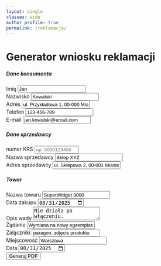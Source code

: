 ```yaml
---
layout: single
classes: wide
author_profile: true
permalink: /reklamacje/
---
```


<link href="https://cdn.jsdelivr.net/npm/bootstrap@5.3.8/dist/css/bootstrap.min.css" rel="stylesheet"
    integrity="sha384-sRIl4kxILFvY47J16cr9ZwB07vP4J8+LH7qKQnuqkuIAvNWLzeN8tE5YBujZqJLB" crossorigin="anonymous">

<script src="https://cdn.jsdelivr.net/npm/bootstrap@5.3.8/dist/js/bootstrap.bundle.min.js"
    integrity="sha384-FKyoEForCGlyvwx9Hj09JcYn3nv7wiPVlz7YYwJrWVcXK/BmnVDxM+D2scQbITxI"
    crossorigin="anonymous"></script>

<script type="module"
    src="https://cdn.jsdelivr.net/npm/@myriaddreamin/typst.ts/dist/esm/contrib/all-in-one-lite.bundle.js"
    id="typst"></script>

<div class="container mt-5">
    <h1>Generator wniosku reklamacji</h1>
    <form id="reklamacjaForm" class="mb-3">
        <h5>Dane konsumenta</h5>
        <div class="row g-3">
            <div class="col-md-6">
                <label for="konsument_imie" class="form-label">Imię</label>
                <input type="text" class="form-control" id="konsument_imie" value="Jan" required>
            </div>
            <div class="col-md-6">
                <label for="konsument_nazwisko" class="form-label">Nazwisko</label>
                <input type="text" class="form-control" id="konsument_nazwisko" value="Kowalski" required>
            </div>
            <div class="col-12">
                <label for="konsument_adres" class="form-label">Adres</label>
                <input type="text" class="form-control" id="konsument_adres" value="ul. Przykładowa 1, 00-000 Miasto"
                    required>
            </div>
            <div class="col-md-6">
                <label for="konsument_tel" class="form-label">Telefon</label>
                <input type="text" class="form-control" id="konsument_tel" value="123-456-789">
            </div>
            <div class="col-md-6">
                <label for="konsument_email" class="form-label">E-mail</label>
                <input type="email" class="form-control" id="konsument_email" value="jan.kowalski@email.com">
            </div>
        </div>
        <div class="d-flex align-items-center mt-4 mb-2">
            <h5 class="mb-0">Dane sprzedawcy</h5>
            <div class="ms-3 small text-secondary" style="white-space:nowrap;">
                <label for="sprzedawca_krs" class="form-label mb-0">numer KRS</label>
                <input type="text" class="form-control form-control-sm d-inline-block"
                    style="width: 120px; max-width: 40vw; vertical-align: middle;" id="sprzedawca_krs"
                    placeholder="np. 0000123456">
                <span id="krs_status" class="ms-2"></span>
            </div>
        </div>
        <div class="row g-3">
            <div class="col-md-6">
                <label for="sprzedawca_nazwa" class="form-label">Nazwa sprzedawcy</label>
                <input type="text" class="form-control" id="sprzedawca_nazwa" value="Sklep XYZ" required>
            </div>
            <div class="col-md-6">
                <label for="sprzedawca_adres" class="form-label">Adres sprzedawcy</label>
                <input type="text" class="form-control" id="sprzedawca_adres" value="ul. Sklepowa 2, 00-001 Miasto"
                    required>
            </div>
        </div>
        <h5 class="mt-4">Towar</h5>
        <div class="row g-3">
            <div class="col-md-6">
                <label for="towar_nazwa" class="form-label">Nazwa towaru</label>
                <input type="text" class="form-control" id="towar_nazwa" value="SuperWidget 3000" required>
            </div>
            <div class="col-md-6">
                <label for="towar_data_zakupu" class="form-label">Data zakupu</label>
                <input type="date" class="form-control" id="towar_data_zakupu" value="2025-08-31" required>
            </div>
            <div class="col-12">
                <label for="opis_wady" class="form-label">Opis wady</label>
                <textarea class="form-control" id="opis_wady" rows="2" required>Nie działa po włączeniu.</textarea>
            </div>
            <div class="col-md-6">
                <label for="zadanie" class="form-label">Żądanie</label>
                <input type="text" class="form-control" id="zadanie" value="Wymiana na nowy egzemplarz" required>
            </div>
            <div class="col-md-6">
                <label for="zalaczniki" class="form-label">Załączniki</label>
                <input type="text" class="form-control" id="zalaczniki" value="paragon, zdjęcie produktu" required>
            </div>
            <div class="col-md-6">
                <label for="miejscowosc" class="form-label">Miejscowość</label>
                <input type="text" class="form-control" id="miejscowosc" value="Warszawa" required>
            </div>
            <div class="col-md-6">
                <label for="data" class="form-label">Data</label>
                <input type="date" class="form-control" id="data" value="2025-08-31" required>
            </div>
        </div>
        <div class="mt-4">
            <button type="submit" class="btn btn-primary">Generuj PDF</button>
        </div>
    </form>
</div>

<script src="{{ '/assets/js/reklamacje.js' | relative_url }}"></script>